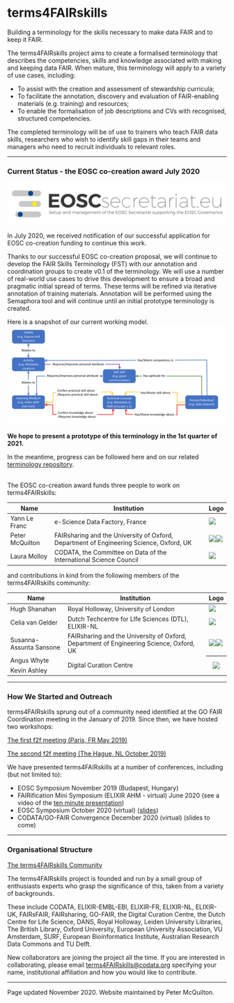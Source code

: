 # terms4FAIRskills

Building a terminology for the skills necessary to make data FAIR and to keep it FAIR.

The terms4FAIRskills project aims to create a formalised terminology that describes the competencies, skills and knowledge associated with making and keeping data FAIR. When mature, this terminology will apply to a variety of use cases, including:
- To assist with the creation and assessment of stewardship curricula;
- To facilitate the annotation, discovery and evaluation of FAIR-enabling materials (e.g. training) and resources;
- To enable the formalisation of job descriptions and CVs with recognised, structured competencies.

The completed terminology will be of use to trainers who teach FAIR data skills, researchers who wish to identify skill gaps in their teams and managers who need to recruit individuals to relevant roles.  


---


### Current Status - the EOSC co-creation award July 2020  
  
![EOSC](img/EOSCsecretariat.png "EOSC")  

In July 2020, we received notification of our successful application for EOSC co-creation funding to continue this work.  

Thanks to our successful EOSC co-creation proposal, we will continue to develop the FAIR Skills Terminology (FST) with our annotation and coordination groups to create v0.1 of the terminology. We will use a number of real-world use cases to drive this development to ensure a broad and pragmatic initial spread of terms. These terms will be refined via iterative annotation of training materials. Annotation will be performed using the Semaphora tool and will continue until an initial prototype terminology is created.  

Here is a snapshot of our current working model.
![T4FS Core model](/img/T4FS_Model_2.png "T4FS Core model")


**We hope to present a prototype of this terminology in the 1st quarter of 2021.**

In the meantime, progress can be followed here and on our related [terminology repository](https://github.com/terms4fairskills/FAIRterminology).  

<br>
The EOSC co-creation award funds three people to work on terms4FAIRskills:  

<table>

<thead>
<tr class="header">
<th><strong>Name</strong></th>
<th><strong>Institution</strong></th>
<th><strong>Logo</strong></th>
</tr>
</thead>
<tbody>
<tr class="even">
<td>Yann Le Franc</td>
<td>e-Science Data Factory, France</td>
<td><img src="InitialAnnouncement/images/image14.png" style="width:1.5in" /></td>
</tr>
<tr class="odd">
<td>Peter McQuilton</td>
<td>FAIRsharing and the University of Oxford, Department of Engineering Science, Oxford, UK</td>
<td><img src="InitialAnnouncement/images/image10.png" style="width:1.5in;" /><img src="InitialAnnouncement/images/image8.png" style="width:1.5in" /></td>
</tr>
<tr class="even">
<td>Laura Molloy</td>
<td>CODATA, the Committee on Data of the International Science Council</td>
<td><img src="InitialAnnouncement/images/image13.png" style="width:1.5in" /></td>
</tr>
</tbody>
</table>

and contributions in kind from the following members of the terms4FAIRskills community:

<table>

<thead>
<tr class="header">
<th><strong>Name</strong></th>
<th><strong>Institution</strong></th>
<th><strong>Logo</strong></th>
</tr>
</thead>
<tbody>
<tr class="even">
<td>Hugh Shanahan</td>
<td>Royal Holloway, University of London</td>
<td><img src="InitialAnnouncement/images/image3.jpg" style="width:1.5in" /></td>
</tr>
<tr class="odd">
<td>Celia van Gelder</td>
<td>Dutch Techcentre for LIfe Sciences (DTL), ELIXIR-NL</td>
<td><img src="InitialAnnouncement/images/image11.png" style="width:1.5in" /></td>
</tr>
<tr class="even">
<td>Susanna-Assunta Sansone</td>
<td>FAIRsharing and the University of Oxford, Department of Engineering Science, Oxford, UK</td>
<td><img src="InitialAnnouncement/images/image10.png" style="width:1.5in;" /><img src="InitialAnnouncement/images/image8.png" style="width:1.5in" /></td>
</tr>
<tr class="odd">
<td>Angus Whyte</td>
<td rowspan="2">
Digital Curation Centre
</td>
<th rowspan="2"><img src="InitialAnnouncement/images/dcc.png" style="width:1.5in;" />
</th>
</tr>
<tr class="even">
<td>Kevin Ashley</td>
</tr>
</tbody>
</table>


---

### How We Started and Outreach

terms4FAIRskills sprung out of a community need identified at the GO FAIR Coordination meeting in the January of 2019. Since then, we have hosted two workshops:  

[The first f2f meeting (Paris, FR May 2019)](https://terms4fairskills.github.io/Announcement.html)  

[The second f2f meeting (The Hague, NL October 2019)](https://terms4fairskills.github.io/2ndWorkshopHagueAnnouncement.html)  

We have presented terms4FAIRskills at a number of conferences, including (but not limited to):
- EOSC Symposium November 2019 (Budapest, Hungary)
- FAIRification Mini Symposium (ELIXIR AHM - virtual) June 2020 (see a video of the [ten minute presentation](https://www.youtube.com/watch?v=d21y9glx_fw&feature=youtu.be))
- EOSC Symposium October 2020 (virtual) ([slides](https://drive.google.com/file/d/1mMjMO1mdl1UyL4_X43Tv4wqlJBZnf_YC/view?usp=sharing))
- CODATA/GO-FAIR Convergence December 2020 (virtual) (slides to come)

---


### Organisational Structure

[The terms4FAIRskills Community](https://terms4fairskills.github.io/community.html)  

The terms4FAIRskills project is founded and run by a small group of enthusiasts experts who grasp the significance of this, taken from a variety of backgrounds.  

These include CODATA, ELIXIR-EMBL-EBI, ELIXIR-FR, ELIXIR-NL, ELIXIR-UK, FAIRsFAIR, FAIRsharing, GO-FAIR, the Digital Curation Centre, the Dutch Centre for Life Science, DANS, Royal Holloway, Leiden University Libraries, The British Library, Oxford University, European University Association, VU Amsterdam, SURF, European Bioinformatics Institute, Australian Research Data Commons and TU Delft.  

New collaborators are joining the project all the time. If you are interested in collaborating, please email [terms4FAIRskills@codata.org](mailto:terms4FAIRskills@codata.org) specifying your name, institutional affiliation and how you would like to contribute.  


---

Page updated November 2020. Website maintained by Peter McQuilton.  
